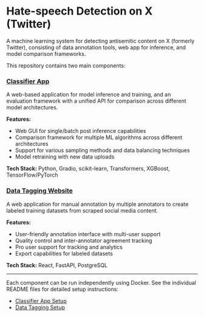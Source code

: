 # Hate-speech Detection on X (Twitter)

A machine learning system for detecting antisemitic content on X (formerly Twitter), consisting of data annotation tools, web app for inference, and model comparison frameworks.

This repository contains two main components:

### [Classifier App](./classifier/)
A web-based application for model inference and training, and an evaluation framework with a unified API for comparison across different model architectures.

**Features:**
- Web GUI for single/batch post inference capabilities
- Comparison framework for multiple ML algorithms across different architectures
- Support for various sampling methods and data balancing techniques
- Model retraining with new data uploads

**Tech Stack:** Python, Gradio, scikit-learn, Transformers, XGBoost, TensorFlow/PyTorch

### [Data Tagging Website](./tagging_website/)
A web application for manual annotation by multiple annotators to create labeled training datasets from scraped social media content.

**Features:**
- User-friendly annotation interface with multi-user support
- Quality control and inter-annotator agreement tracking
- Pro user support for tracking and analytics
- Export capabilities for labeled datasets

**Tech Stack:** React, FastAPI, PostgreSQL

---

Each component can be run independently using Docker. See the individual README files for detailed setup instructions:

- [Classifier App Setup](./classifier/README.md)
- [Data Tagging Setup](./tagging_website/README.md)
